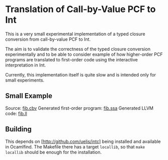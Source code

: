 # Translation of Call-by-Value PCF to Int

This is a very small experimental implementation of a typed closure
conversion from call-by-value PCF to Int.

The aim is to validate the correctness of the typed closure conversion
experimentally and to be able to consider example of how higher-order
PCF programs are translated to first-order code using the interactive
interpretation in Int.

Currently, this implementation itself is quite slow and is intended
only for small experiments.

## Small Example

Source: [fib.cbv](fib.cbv)
Generated first-order program: [fib.ssa](fib.ssa)
Generated LLVM code: [fib.ll](fib.ll)

## Building

This depends on [http://github.com/uelis/intc] being installed and available
in Ocamlfind. The Makefile there has a target `locallib`, so that
`make locallib` should be enough for the installation.
